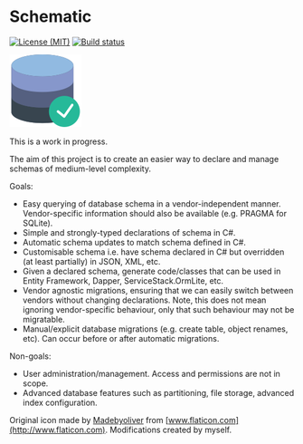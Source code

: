 # Schematic

[![License (MIT)](https://img.shields.io/badge/license-MIT-blue.svg)](https://opensource.org/licenses/MIT) [![Build status](https://ci.appveyor.com/api/projects/status/4tojgp8j8hp8vyd3?svg=true)](https://ci.appveyor.com/project/sjp/sjp-schema)

![Project icon](database.png)

This is a work in progress.

The aim of this project is to create an easier way to declare and manage schemas of medium-level complexity.

Goals:

* Easy querying of database schema in a vendor-independent manner. Vendor-specific information should also be available (e.g. PRAGMA for SQLite).
* Simple and strongly-typed declarations of schema in C\#.
* Automatic schema updates to match schema defined in C\#.
* Customisable schema i.e. have schema declared in C\# but overridden (at least partially) in JSON, XML, etc.
* Given a declared schema, generate code/classes that can be used in Entity Framework, Dapper, ServiceStack.OrmLite, etc.
* Vendor agnostic migrations, ensuring that we can easily switch between vendors without changing declarations. Note, this does not mean ignoring vendor-specific behaviour, only that such behaviour may not be migratable.
* Manual/explicit database migrations (e.g. create table, object renames, etc). Can occur before or after automatic migrations.

Non-goals:

* User administration/management. Access and permissions are not in scope.
* Advanced database features such as partitioning, file storage, advanced index configuration.

Original icon made by [Madebyoliver](https://dribbble.com/olivers) from [www.flaticon.com](http://www.flaticon.com). Modifications created by myself.
